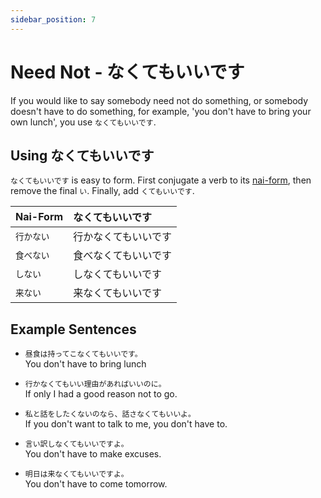 ```yaml
---
sidebar_position: 7
---
```


# Need Not - なくてもいいです

If you would like to say somebody need not do something, or somebody doesn't have to do something, for example, 'you don't have to bring your own lunch', you use `なくてもいいです`.

## Using なくてもいいです

`なくてもいいです` is easy to form. First conjugate a verb to its [nai-form](../verbs/verb-shortformpresentnegative), then remove the final `い`. Finally, add `くてもいいです`.

|Nai-Form|なくてもいいです|
|:--|:--|
|``行かない``|行かなくてもいいです|
|``食べない``|食べなくてもいいです|
|``しない``|しなくてもいいです|
|``来ない``|来なくてもいいです|

## Example Sentences

- ``昼食は持ってこなくてもいいです。``  
  You don't have to bring lunch

- ``行かなくてもいい理由があればいいのに。``  
  If only I had a good reason not to go.

- ``私と話をしたくないのなら、話さなくてもいいよ。``  
  If you don't want to talk to me, you don't have to.

- ``言い訳しなくてもいいですよ。``  
  You don't have to make excuses.

- ``明日は来なくてもいいですよ。``  
  You don't have to come tomorrow.

